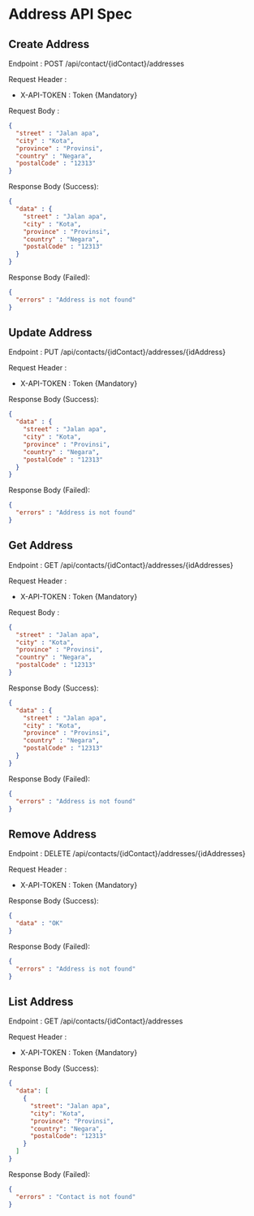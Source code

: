 # Address API Spec

## Create Address

Endpoint : POST /api/contact/{idContact}/addresses

Request Header : 

- X-API-TOKEN : Token {Mandatory}

Request Body :

```json
{
  "street" : "Jalan apa",
  "city" : "Kota",
  "province" : "Provinsi",
  "country" : "Negara",
  "postalCode" : "12313"
}
```

Response Body (Success): 

```json
{
  "data" : {
    "street" : "Jalan apa",
    "city" : "Kota",
    "province" : "Provinsi",
    "country" : "Negara",
    "postalCode" : "12313"
  }
}
```

Response Body (Failed):

```json
{
  "errors" : "Address is not found"
}
```

## Update Address

Endpoint : PUT /api/contacts/{idContact}/addresses/{idAddress}

Request Header :

- X-API-TOKEN : Token {Mandatory}

Response Body (Success):

```json
{
  "data" : {
    "street" : "Jalan apa",
    "city" : "Kota",
    "province" : "Provinsi",
    "country" : "Negara",
    "postalCode" : "12313"
  }
}
```

Response Body (Failed):

```json
{
  "errors" : "Address is not found"
}
```

## Get Address

Endpoint : GET /api/contacts/{idContact}/addresses/{idAddresses}

Request Header :

- X-API-TOKEN : Token {Mandatory}

Request Body :

```json
{
  "street" : "Jalan apa",
  "city" : "Kota",
  "province" : "Provinsi",
  "country" : "Negara",
  "postalCode" : "12313"
}
```

Response Body (Success):

```json
{
  "data" : {
    "street" : "Jalan apa",
    "city" : "Kota",
    "province" : "Provinsi",
    "country" : "Negara",
    "postalCode" : "12313"
  }
}
```

Response Body (Failed):

```json
{
  "errors" : "Address is not found"
}
```

## Remove Address

Endpoint : DELETE /api/contacts/{idContact}/addresses/{idAddresses}

Request Header :

- X-API-TOKEN : Token {Mandatory}

Response Body (Success):

```json
{
  "data" : "OK"
}
```

Response Body (Failed):

```json
{
  "errors" : "Address is not found"
}
```

## List Address

Endpoint : GET /api/contacts/{idContact}/addresses

Request Header :

- X-API-TOKEN : Token {Mandatory}

Response Body (Success):

```json
{
  "data": [
    {
      "street": "Jalan apa",
      "city": "Kota",
      "province": "Provinsi",
      "country": "Negara",
      "postalCode": "12313"
    }
  ]
}
```

Response Body (Failed):

```json
{
  "errors" : "Contact is not found"
}
```
